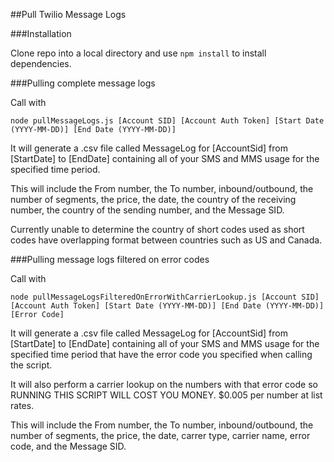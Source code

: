 ##Pull Twilio Message Logs

###Installation


Clone repo into a local directory and use `npm install` to install dependencies.

###Pulling complete message logs

Call with 
```
node pullMessageLogs.js [Account SID] [Account Auth Token] [Start Date (YYYY-MM-DD)] [End Date (YYYY-MM-DD)]
```

It will generate a .csv file called MessageLog for [AccountSid] from [StartDate] to [EndDate] containing all of your SMS and MMS usage for the specified time period.

This will include the From number, the To number, inbound/outbound, the number of segments, the price, the date, the country of the receiving number, the country of the sending number, and the Message SID.

Currently unable to determine the country of short codes used as short codes have overlapping format between countries such as US and Canada.

###Pulling message logs filtered on error codes

Call with 
```
node pullMessageLogsFilteredOnErrorWithCarrierLookup.js [Account SID] [Account Auth Token] [Start Date (YYYY-MM-DD)] [End Date (YYYY-MM-DD)] [Error Code]
```

It will generate a .csv file called MessageLog for [AccountSid] from [StartDate] to [EndDate] containing all of your SMS and MMS usage for the specified time period that have the error code you specified when calling the script.

It will also perform a carrier lookup on the numbers with that error code so RUNNING THIS SCRIPT WILL COST YOU MONEY. $0.005 per number at list rates.

This will include the From number, the To number, inbound/outbound, the number of segments, the price, the date, carrer type, carrier name, error code, and the Message SID.
